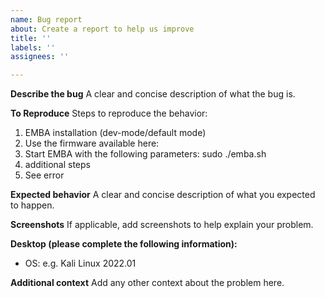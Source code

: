 ```yaml
---
name: Bug report
about: Create a report to help us improve
title: ''
labels: ''
assignees: ''

---
```


**Describe the bug**
A clear and concise description of what the bug is.

**To Reproduce**
Steps to reproduce the behavior:
1. EMBA installation (dev-mode/default mode)
2. Use the firmware available here: <Insert URL>
3. Start EMBA with the following parameters: sudo ./emba.sh <insert further parameters>
4. additional steps
5. See error

**Expected behavior**
A clear and concise description of what you expected to happen.

**Screenshots**
If applicable, add screenshots to help explain your problem.

**Desktop (please complete the following information):**
- OS: e.g. Kali Linux 2022.01

**Additional context**
Add any other context about the problem here.
